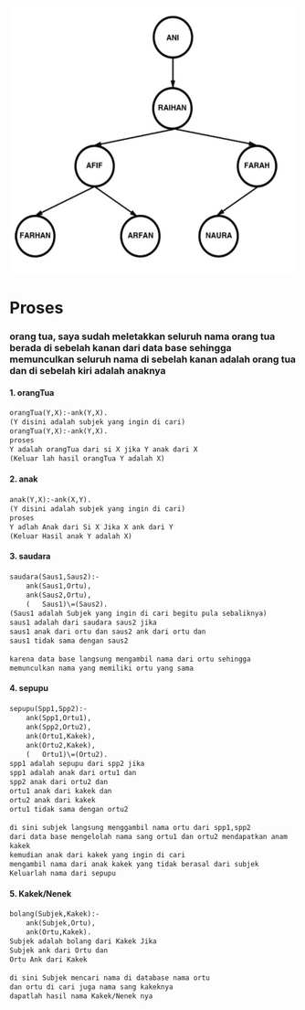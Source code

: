 ![Gambar soal](https://github.com/faisal3578/Tugas-1-Mencari-Silsilah/blob/master/Soal.jpeg)
# Proses
### orang tua, saya sudah meletakkan seluruh nama orang tua berada di sebelah kanan dari data base sehingga memunculkan seluruh nama di sebelah kanan adalah orang tua dan di sebelah kiri adalah anaknya

#### 1. orangTua
```
orangTua(Y,X):-ank(Y,X).
(Y disini adalah subjek yang ingin di cari)
orangTua(Y,X):-ank(Y,X).
proses
Y adalah orangTua dari si X jika Y anak dari X
(Keluar lah hasil orangTua Y adalah X)
```
#### 2. anak
```
anak(Y,X):-ank(X,Y).
(Y disini adalah subjek yang ingin di cari)
proses
Y adlah Anak dari Si X Jika X ank dari Y
(Keluar Hasil anak Y adalah X)
```
#### 3. saudara
```
saudara(Saus1,Saus2):-
    ank(Saus1,Ortu),
    ank(Saus2,Ortu),
    (   Saus1)\=(Saus2).
(Saus1 adalah Subjek yang ingin di cari begitu pula sebaliknya)
saus1 adalah dari saudara saus2 jika
saus1 anak dari ortu dan saus2 ank dari ortu dan
saus1 tidak sama dengan saus2

karena data base langsung mengambil nama dari ortu sehingga
memunculkan nama yang memiliki ortu yang sama
```
#### 4. sepupu
```
sepupu(Spp1,Spp2):-
    ank(Spp1,Ortu1),
    ank(Spp2,Ortu2),
    ank(Ortu1,Kakek),
    ank(Ortu2,Kakek),
    (   Ortu1)\=(Ortu2).
spp1 adalah sepupu dari spp2 jika
spp1 adalah anak dari ortu1 dan
spp2 anak dari ortu2 dan
ortu1 anak dari kakek dan
ortu2 anak dari kakek 
ortu1 tidak sama dengan ortu2

di sini subjek langsung menggambil nama ortu dari spp1,spp2 
dari data base mengelolah nama sang ortu1 dan ortu2 mendapatkan anam kakek
kemudian anak dari kakek yang ingin di cari 
mengambil nama dari anak kakek yang tidak berasal dari subjek
Keluarlah nama dari sepupu

```
#### 5. Kakek/Nenek
```
bolang(Subjek,Kakek):-
    ank(Subjek,Ortu),
    ank(Ortu,Kakek).
Subjek adalah bolang dari Kakek Jika
Subjek ank dari Ortu dan
Ortu Ank dari Kakek

di sini Subjek mencari nama di database nama ortu
dan ortu di cari juga nama sang kakeknya
dapatlah hasil nama Kakek/Nenek nya
```

